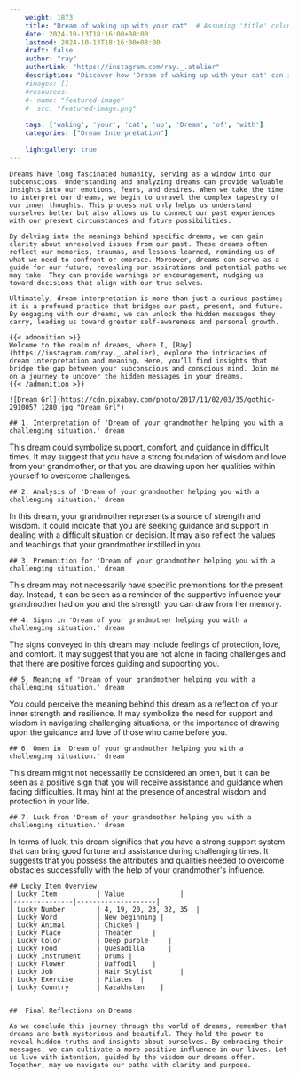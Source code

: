 ```yaml
---
    weight: 1873
    title: "Dream of waking up with your cat"  # Assuming 'title' column exists
    date: 2024-10-13T18:16:00+08:00
    lastmod: 2024-10-13T18:16:00+08:00
    draft: false
    author: "ray"
    authorLink: "https://instagram.com/ray._.atelier"
    description: "Discover how 'Dream of waking up with your cat' can interpret your future and uncover its significant meanings in your life."
    #images: []
    #resources:
    #- name: "featured-image"
    #  src: "featured-image.png"
    
    tags: ['waking', 'your', 'cat', 'up', 'Dream', 'of', 'with']
    categories: ["Dream Interpretation"]
    
    lightgallery: true
---
```

    
    Dreams have long fascinated humanity, serving as a window into our subconscious. Understanding and analyzing dreams can provide valuable insights into our emotions, fears, and desires. When we take the time to interpret our dreams, we begin to unravel the complex tapestry of our inner thoughts. This process not only helps us understand ourselves better but also allows us to connect our past experiences with our present circumstances and future possibilities.
    
    By delving into the meanings behind specific dreams, we can gain clarity about unresolved issues from our past. These dreams often reflect our memories, traumas, and lessons learned, reminding us of what we need to confront or embrace. Moreover, dreams can serve as a guide for our future, revealing our aspirations and potential paths we may take. They can provide warnings or encouragement, nudging us toward decisions that align with our true selves.
    
    Ultimately, dream interpretation is more than just a curious pastime; it is a profound practice that bridges our past, present, and future. By engaging with our dreams, we can unlock the hidden messages they carry, leading us toward greater self-awareness and personal growth.
    
    {{< admonition >}}
    Welcome to the realm of dreams, where I, [Ray](https://instagram.com/ray._.atelier), explore the intricacies of dream interpretation and meaning. Here, you’ll find insights that bridge the gap between your subconscious and conscious mind. Join me on a journey to uncover the hidden messages in your dreams.
    {{< /admonition >}}
    
    ![Dream Grl](https://cdn.pixabay.com/photo/2017/11/02/03/35/gothic-2910057_1280.jpg "Dream Grl")
    
    ## 1. Interpretation of 'Dream of your grandmother helping you with a challenging situation.' dream
    
This dream could symbolize support, comfort, and guidance in difficult times. It may suggest that you have a strong foundation of wisdom and love from your grandmother, or that you are drawing upon her qualities within yourself to overcome challenges.
    
    ## 2. Analysis of 'Dream of your grandmother helping you with a challenging situation.' dream
    
In this dream, your grandmother represents a source of strength and wisdom. It could indicate that you are seeking guidance and support in dealing with a difficult situation or decision. It may also reflect the values and teachings that your grandmother instilled in you.
    
    ## 3. Premonition for 'Dream of your grandmother helping you with a challenging situation.' dream
    
This dream may not necessarily have specific premonitions for the present day. Instead, it can be seen as a reminder of the supportive influence your grandmother had on you and the strength you can draw from her memory.
    
    ## 4. Signs in 'Dream of your grandmother helping you with a challenging situation.' dream
    
The signs conveyed in this dream may include feelings of protection, love, and comfort. It may suggest that you are not alone in facing challenges and that there are positive forces guiding and supporting you.
    
    ## 5. Meaning of 'Dream of your grandmother helping you with a challenging situation.' dream
    
You could perceive the meaning behind this dream as a reflection of your inner strength and resilience. It may symbolize the need for support and wisdom in navigating challenging situations, or the importance of drawing upon the guidance and love of those who came before you.
    
    ## 6. Omen in 'Dream of your grandmother helping you with a challenging situation.' dream
    
This dream might not necessarily be considered an omen, but it can be seen as a positive sign that you will receive assistance and guidance when facing difficulties. It may hint at the presence of ancestral wisdom and protection in your life.
    
    ## 7. Luck from 'Dream of your grandmother helping you with a challenging situation.' dream
    
In terms of luck, this dream signifies that you have a strong support system that can bring good fortune and assistance during challenging times. It suggests that you possess the attributes and qualities needed to overcome obstacles successfully with the help of your grandmother's influence.
    
    ## Lucky Item Overview
    | Lucky Item          | Value              |
    |---------------|--------------------|
    | Lucky Number        | 4, 19, 20, 23, 32, 35  |
    | Lucky Word          | New beginning |
    | Lucky Animal        | Chicken |
    | Lucky Place         | Theater     |
    | Lucky Color         | Deep purple     |
    | Lucky Food          | Quesadilla      |
    | Lucky Instrument    | Drums |
    | Lucky Flower        | Daffodil    |
    | Lucky Job           | Hair Stylist       |
    | Lucky Exercise      | Pilates  |
    | Lucky Country       | Kazakhstan    |
    
    
    ##  Final Reflections on Dreams
    
    As we conclude this journey through the world of dreams, remember that dreams are both mysterious and beautiful. They hold the power to reveal hidden truths and insights about ourselves. By embracing their messages, we can cultivate a more positive influence in our lives. Let us live with intention, guided by the wisdom our dreams offer. Together, may we navigate our paths with clarity and purpose.
    